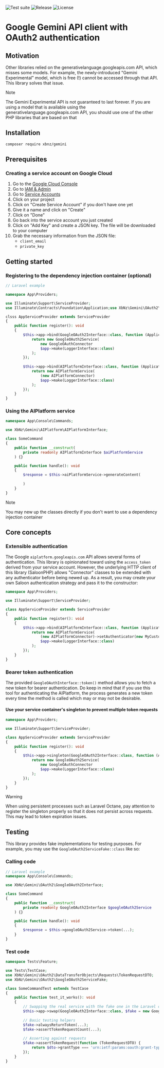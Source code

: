 ![Test suite](https://img.shields.io/github/workflow/status/XbNz/gemini/CI/main?style=flat-square)
![Release](https://img.shields.io/github/v/release/XbNz/gemini?style=flat-square)
![License](https://img.shields.io/github/license/XbNz/gemini?style=flat-square)

# Google Gemini API client with OAuth2 authentication
## Motivation
Other libraries relied on the generativelanguage.googleapis.com API, which misses some models. For example, the newly-introduced "Gemini Experimental" model, which is free (!) cannot be accessed through that API. This library solves that issue. 
> [!NOTE]
> The Gemini Experimental API is not guaranteed to last forever. If you are using a model that is available using the generativelanguage.googleapis.com API, you should use one of the other PHP libraries that are based on that

## Installation
```bash
composer require xbnz/gemini
```

## Prerequisites
### Creating a service account on Google Cloud
1. Go to the [Google Cloud Console](https://console.cloud.google.com/)
2. Go to [IAM & Admin](https://console.cloud.google.com/iam-admin/)
3. Go to [Service Accounts](https://console.cloud.google.com/iam-admin/serviceaccounts)
4. Click on your project
5. Click on "Create Service Account" if you don't have one yet
6. Give it a name and click on "Create"
7. Click on "Done"
8. Go back into the service account you just created
9. Click on "Add Key" and create a JSON key. The file will be downloaded to your computer
10. Grab the necessary information from the JSON file:
    - `client_email`
    - `private_key`

## Getting started

### Registering to the dependency injection container (optional)

```php
// Laravel example

namespace App\Providers;

use Illuminate\Support\ServiceProvider;
use Illuminate\Contracts\Foundation\Application;use XbNz\Gemini\OAuth2\Saloon\Connectors\GoogleOAuthConnector;

clsss AppServiceProvider extends ServiceProvider
{
    public function register(): void
    {
        $this->app->bind(GoogleOAuth2Interface::class, function (Application $app) {
            return new GoogleOAuth2Service(
                new GoogleOAuthConnector
                $app->make(LoggerInterface::class)
            );
        });
        
        $this->app->bind(AIPlatformInterface::class, function (Application $app) {
            return new AIPlatformService(
                (new AIPlatformConnector)
                $app->make(LoggerInterface::class)
            );
        });
    }
}
```

### Using the AIPlatform service
```php
namespace App\Console\Commands;

use XbNz\Gemini\AIPlatform\AIPlatformInterface;

class SomeCommand
{
    public function __construct(
        private readonly AIPlatformInterface $aiPlatformService
    ) {}

    public function handle(): void
    {
        $response = $this->aiPlatformService->generateContent(
            
        )
    }
}
````

> [!NOTE]
> You may new up the classes directly if you don't want to use a dependency injection container

## Core concepts
### Extensible authentication
The Google `aiplatform.googleapis.com` API allows several forms of authentication. This library is opinionated toward using the `access_token` derived from your service account. However, the underlying HTTP client of this library (SaloonPHP) allows "Connector" classes to be extended with any authenticator before being newed up. As a result, you may create your own Saloon authentication strategy and pass it to the constructor:
```php
namespace App\Providers;

use Illuminate\Support\ServiceProvider;

class AppServiceProvider extends ServiceProvider
{
    public function register(): void
    {
        $this->app->bind(AIPlatformInterface::class, function (Application $app) {
            return new AIPlatformService(
                (new AIPlatformConnector)->setAuthenticator(new MyCustomAuthenticator)
                $app->make(LoggerInterface::class)
            );
        });
    }
}
```

### Bearer token authentication
The provided `GoogleOAuthInterface::token()` method allows you to fetch a new token for bearer authentication. Do keep in mind that if you use this tool for authenticating the AIPlatform, the process generates a new token every time the method is called which may or may not be desirable.
#### Use your service container's singleton to prevent multiple token requests
```php
namespace App\Providers;

use Illuminate\Support\ServiceProvider;

class AppServiceProvider extends ServiceProvider
{
    public function register(): void
    {
        $this->app->singleton(GoogleOAuth2Interface::class, function (Application $app) {
            return new GoogleOAuth2Service(
                new GoogleOAuthConnector
                $app->make(LoggerInterface::class)
            );
        });
    }
}
```

> [!WARNING]
> When using persistent processes such as Laravel Octane, pay attention to register the singleton properly so that it does not persist across requests. This may lead to token expiration issues.

## Testing
This library provides fake implementations for testing purposes. For example, you may use the `GoogleOAuth2ServiceFake::class` like so:
### Calling code
```php
// Laravel example
namespace App\Console\Commands;

use XbNz\Gemini\OAuth2\GoogleOAuth2Interface;

class SomeCommand
{
    public function __construct(
        private readonly GoogleOAuth2Interface $googleOAuth2Service
    ) {}

    public function handle(): void
    {
        $response = $this->googleOAuth2Service->token(...);
    }
}
```

### Test code

```php
namespace Tests\Feature;

use Tests\TestCase;
use XbNz\Gemini\OAuth2\DataTransferObjects\Requests\TokenRequestDTO;
use XbNz\Gemini\OAuth2\GoogleOAuth2ServiceFake;

class SomeCommandTest extends TestCase
{
    public function test_it_works(): void
    {
        // Swapping the real service with the fake one in the Laravel container
        $this->app->swap(GoogleOAuth2Interface::class, $fake = new GoogleOAuth2ServiceFake);
        
        // Basic testing helpers
        $fake->alwaysReturnToken(...);
        $fake->assertTokenRequestCount(...);
        
        // Asserting against requests
        $fake->assertTokenRequest(function (TokenRequestDTO) {
            return $dto->grantType === 'urn:ietf:params:oauth:grant-type:jwt-bearer';
        });
    }
}
```